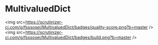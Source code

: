 # MultivaluedDict
<img src=https://scrutinizer-ci.com/g/fsssosei/MultivaluedDict/badges/quality-score.png?b=master />
<img src=https://scrutinizer-ci.com/g/fsssosei/MultivaluedDict/badges/build.png?b=master />
